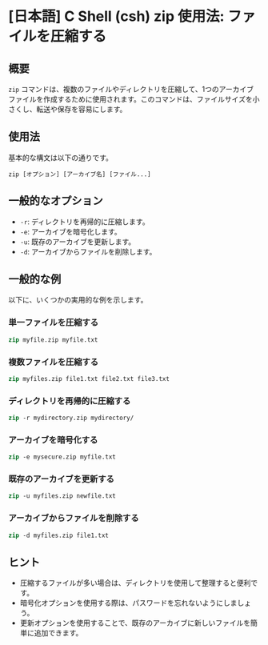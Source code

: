# [日本語] C Shell (csh) zip 使用法: ファイルを圧縮する

## 概要
`zip` コマンドは、複数のファイルやディレクトリを圧縮して、1つのアーカイブファイルを作成するために使用されます。このコマンドは、ファイルサイズを小さくし、転送や保存を容易にします。

## 使用法
基本的な構文は以下の通りです。

```
zip [オプション] [アーカイブ名] [ファイル...]
```

## 一般的なオプション
- `-r`: ディレクトリを再帰的に圧縮します。
- `-e`: アーカイブを暗号化します。
- `-u`: 既存のアーカイブを更新します。
- `-d`: アーカイブからファイルを削除します。

## 一般的な例
以下に、いくつかの実用的な例を示します。

### 単一ファイルを圧縮する
```csh
zip myfile.zip myfile.txt
```

### 複数ファイルを圧縮する
```csh
zip myfiles.zip file1.txt file2.txt file3.txt
```

### ディレクトリを再帰的に圧縮する
```csh
zip -r mydirectory.zip mydirectory/
```

### アーカイブを暗号化する
```csh
zip -e mysecure.zip myfile.txt
```

### 既存のアーカイブを更新する
```csh
zip -u myfiles.zip newfile.txt
```

### アーカイブからファイルを削除する
```csh
zip -d myfiles.zip file1.txt
```

## ヒント
- 圧縮するファイルが多い場合は、ディレクトリを使用して整理すると便利です。
- 暗号化オプションを使用する際は、パスワードを忘れないようにしましょう。
- 更新オプションを使用することで、既存のアーカイブに新しいファイルを簡単に追加できます。